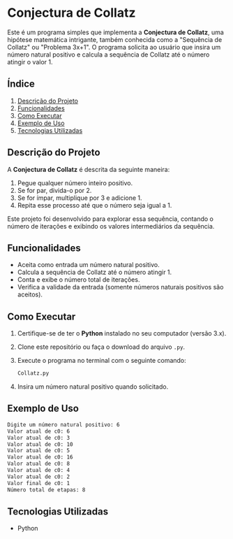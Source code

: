 # Conjectura de Collatz

Este é um programa simples que implementa a **Conjectura de Collatz**, uma hipótese matemática intrigante, também conhecida como a "Sequência de Collatz" ou "Problema 3x+1". O programa solicita ao usuário que insira um número natural positivo e calcula a sequência de Collatz até o número atingir o valor 1.

## Índice
1. [Descrição do Projeto](#descrição-do-projeto)
2. [Funcionalidades](#funcionalidades)
3. [Como Executar](#como-executar)
4. [Exemplo de Uso](#exemplo-de-uso)
5. [Tecnologias Utilizadas](#tecnologias-utilizadas)

## Descrição do Projeto

A **Conjectura de Collatz** é descrita da seguinte maneira:
1. Pegue qualquer número inteiro positivo.
2. Se for par, divida-o por 2.
3. Se for ímpar, multiplique por 3 e adicione 1.
4. Repita esse processo até que o número seja igual a 1.

Este projeto foi desenvolvido para explorar essa sequência, contando o número de iterações e exibindo os valores intermediários da sequência.

## Funcionalidades
- Aceita como entrada um número natural positivo.
- Calcula a sequência de Collatz até o número atingir 1.
- Conta e exibe o número total de iterações.
- Verifica a validade da entrada (somente números naturais positivos são aceitos).

## Como Executar

1. Certifique-se de ter o **Python** instalado no seu computador (versão 3.x).
2. Clone este repositório ou faça o download do arquivo `.py`.
3. Execute o programa no terminal com o seguinte comando:

    ```bash
    Collatz.py
    ```

4. Insira um número natural positivo quando solicitado.

## Exemplo de Uso

```bash
Digite um número natural positivo: 6
Valor atual de c0: 6
Valor atual de c0: 3
Valor atual de c0: 10
Valor atual de c0: 5
Valor atual de c0: 16
Valor atual de c0: 8
Valor atual de c0: 4
Valor atual de c0: 2
Valor final de c0: 1
Número total de etapas: 8
```

## Tecnologias Utilizadas
- Python


